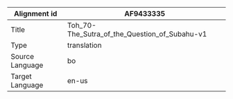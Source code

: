 |Alignment id | AF9433335
| --- | --- 
|Title | Toh_70-The_Sutra_of_the_Question_of_Subahu-v1 
|Type | translation
|Source Language | bo
|Target Language | en-us